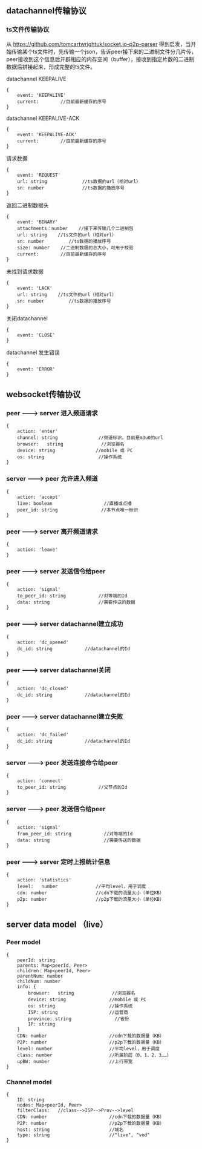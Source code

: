 ## datachannel传输协议

### ts文件传输协议
从 https://github.com/tomcartwrightuk/socket.io-p2p-parser 得到启发，当开始传输某个ts文件时，先传输一个json，告诉peer接下来的二进制文件分几片传，peer接收到这个信息后开辟相应的内存空间（buffer），接收到指定片数的二进制数据后拼接起来，形成完整的ts文件。

datachannel KEEPALIVE
```javastript       
{
    event: 'KEEPALIVE'
    current:        //目前最新缓存的序号
}
```

datachannel KEEPALIVE-ACK
```javastript       
{
    event: 'KEEPALIVE-ACK'
    current:        //目前最新缓存的序号
}
```

请求数据
```javastript       
{
    event: 'REQUEST'   
    url: string             //ts数据的url（相对url）
    sn: number              //ts数据的播放序号
}
```

返回二进制数据头
```javastript       
{
    event: 'BINARY'   
    attachments：number    //接下来传输几个二进制包
    url: string    //ts文件的url（相对url）
    sn: number         //ts数据的播放序号
    size: number    //二进制数据的总大小，可用于校验
    current:        //目前最新缓存的序号
}
```

未找到请求数据
```javastript     
{
    event: 'LACK'  
    url: string    //ts文件的url（相对url）
    sn: number         //ts数据的播放序号
}
```

关闭datachannel
```javastript    
{
    event: 'CLOSE' 
}
```

datachannel 发生错误
```javastript       
{
    event: 'ERROR'  
}
```

## websocket传输协议

### peer ---> server    进入频道请求
```javastript
{
    action: 'enter'                
    channel: string               //频道标识，目前是m3u0的url  
    browser:   string              //浏览器名
    device: string               //mobile 或 PC
    os: string                    //操作系统          
}
```

### server ---> peer    允许进入频道
```javastript
{
    action: 'accept'  
    live: boolean                   //直播或点播    
    peer_id: string                //本节点唯一标识
}   
```

### peer ---> server    离开频道请求
   ```javastript
   {
       action: 'leave'             
   }
   ```

### peer ---> server    发送信令给peer
```javastript
{
    action: 'signal'               
    to_peer_id: string            //对等端的Id
    data: string                  //需要传送的数据
}
```

### peer ---> server    datachannel建立成功
```javastript
{
    action: 'dc_opened'                
    dc_id: string            //datachannel的Id
}
```

### peer ---> server    datachannel关闭
```javastript
{
    action: 'dc_closed'                
    dc_id: string            //datachannel的Id
}
```

### peer ---> server    datachannel建立失败
```javastript
{
    action: 'dc_failed'            
    dc_id: string            //datachannel的Id
}
```

### server ---> peer        发送连接命令给peer
```javastript
{
    action: 'connect'           
    to_peer_id: string            //父节点的Id
}
```

### server ---> peer        发送信令给peer
```javastript
{
    action: 'signal'           
    from_peer_id: string            //对等端的Id
    data: string                    //需要传送的数据
}
```

### peer ---> server    定时上报统计信息
```javastript
{
    action: 'statistics'            
    level:   number              //平均level，用于调度
    cdn: number                  //cdn下载的流量大小（单位KB）
    p2p: number                  //p2p下载的流量大小（单位KB）
}
```

## server data model （live）

### Peer model
```javastript
{
    peerId: string
    parents: Map<peerId, Peer>
    children: Map<peerId, Peer>
    parentNum: number
    childNum: number
    info: {
        browser:   string              //浏览器名
        device: string                //mobile 或 PC
        os: string                    //操作系统
        ISP: string                   //运营商
        province: string                //省份
        IP: string                   
    }
    CDN: number                       //cdn下载的数据量（KB）
    P2P: number                       //p2p下载的数据量（KB）
    level: number                     //平均level，用于调度
    class: number                     //所属阶层（0，1，2，3……）
    upBW: number                      //上行带宽
}
```

### Channel model
```javastript
{
    ID: string
    nodes: Map<peerId, Peer>
    filterClass:   //class-->ISP-->Prov-->level
    CDN: number                       //cdn下载的数据量（KB）
    P2P: number                       //p2p下载的数据量（KB）
    host: string                      //域名
    type: string                      //"live", "vod"
}
```